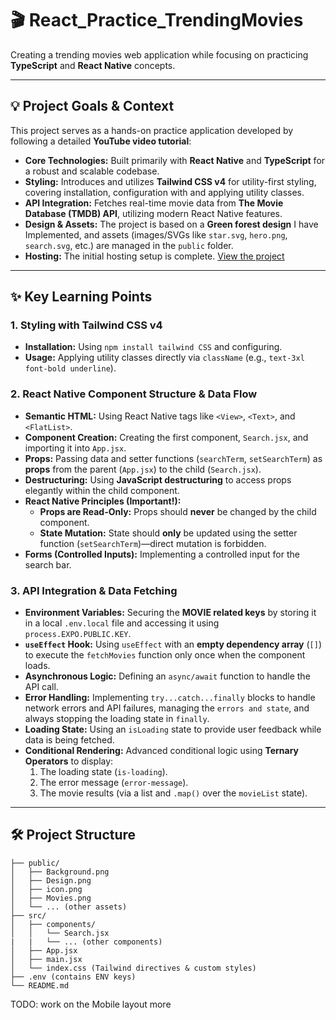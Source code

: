# 🎬 React\_Practice\_TrendingMovies

Creating a trending movies web application while focusing on practicing **TypeScript** and **React Native** concepts.

-----

## 💡 Project Goals & Context

This project serves as a hands-on practice application developed by following a detailed **YouTube video tutorial**:

  * **Core Technologies:** Built primarily with **React Native** and **TypeScript** for a robust and scalable codebase.
  * **Styling:** Introduces and utilizes **Tailwind CSS v4** for utility-first styling, covering installation, configuration with and applying utility classes.
  * **API Integration:** Fetches real-time movie data from **The Movie Database (TMDB) API**, utilizing modern React Native features.
  * **Design & Assets:** The project is based on a **Green forest design** I have Implemented, and assets (images/SVGs like `star.svg`, `hero.png`, `search.svg`, etc.) are managed in the `public` folder.
  * **Hosting:** The initial hosting setup is complete. [View the project](https://trending-movies-em45.onrender.com)

-----

## ✨ Key Learning Points

### 1\. **Styling with Tailwind CSS v4**

  * **Installation:** Using `npm install tailwind CSS` and configuring.
  * **Usage:** Applying utility classes directly via `className` (e.g., `text-3xl font-bold underline`).

### 2\. **React Native Component Structure & Data Flow**

  * **Semantic HTML:** Using React Native tags like `<View>`, `<Text>`, and `<FlatList>`.
  * **Component Creation:** Creating the first component, `Search.jsx`, and importing it into `App.jsx`.
  * **Props:** Passing data and setter functions (`searchTerm`, `setSearchTerm`) as **props** from the parent (`App.jsx`) to the child (`Search.jsx`).
  * **Destructuring:** Using **JavaScript destructuring** to access props elegantly within the child component.
  * **React Native Principles (Important\!):**
      * **Props are Read-Only:** Props should **never** be changed by the child component.
      * **State Mutation:** State should **only** be updated using the setter function (`setSearchTerm`)—direct mutation is forbidden.
  * **Forms (Controlled Inputs):** Implementing a controlled input for the search bar.

### 3\. **API Integration & Data Fetching**

  * **Environment Variables:** Securing the **MOVIE related keys** by storing it in a local `.env.local` file and accessing it using `process.EXPO.PUBLIC.KEY`.
  * **`useEffect` Hook:** Using `useEffect` with an **empty dependency array** (`[]`) to execute the `fetchMovies` function only once when the component loads.
  * **Asynchronous Logic:** Defining an `async/await` function to handle the API call.
  * **Error Handling:** Implementing `try...catch...finally` blocks to handle network errors and API failures, managing the `errors and state`, and always stopping the loading state in `finally`.
  * **Loading State:** Using an `isLoading` state to provide user feedback while data is being fetched.
  * **Conditional Rendering:** Advanced conditional logic using **Ternary Operators** to display:
    1.  The loading state (`is-loading`).
    2.  The error message (`error-message`).
    3.  The movie results (via a list and `.map()` over the `movieList` state).

-----

## 🛠️ Project Structure

```
├── public/
│   ├── Background.png
│   ├── Design.png
│   ├── icon.png
│   ├── Movies.png
│   └── ... (other assets)
├── src/
│   ├── components/
│   │   └── Search.jsx
|   |   └── ... (other components)
│   ├── App.jsx
│   ├── main.jsx
│   └── index.css (Tailwind directives & custom styles)
├── .env (contains ENV keys)
└── README.md
```

TODO: 
  work on the Mobile layout more

